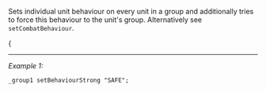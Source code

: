 Sets individual unit behaviour on every unit in a group and additionally tries to force this behaviour to the unit's group. Alternatively see `setCombatBehaviour`.

<spoiler text="Comparison of Behaviour commands">
{


---
*Example 1:*
```sqf
_group1 setBehaviourStrong "SAFE";
```